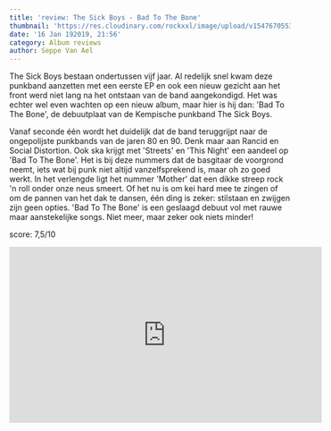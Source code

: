 ```yaml
---
title: 'review: The Sick Boys - Bad To The Bone'
thumbnail: 'https://res.cloudinary.com/rockxxl/image/upload/v1547670553/ALBUM_COVER.jpg'
date: '16 Jan 192019, 21:56'
category: Album reviews
author: Seppe Van Ael
---
```

The Sick Boys bestaan ondertussen vijf jaar. Al redelijk snel kwam deze punkband aanzetten met een eerste EP en ook een nieuw gezicht aan het front werd niet lang na het ontstaan van de band aangekondigd. Het was echter wel even wachten op een nieuw album, maar hier is hij dan: 'Bad To The Bone', de debuutplaat van de Kempische punkband The Sick Boys. 

Vanaf seconde één wordt het duidelijk dat de band teruggrijpt naar de ongepolijste punkbands van de jaren 80 en 90. Denk maar aan Rancid en Social Distortion. Ook ska krijgt met 'Streets' en 'This Night' een aandeel op 'Bad To The Bone'. Het is bij deze nummers dat de basgitaar de voorgrond neemt, iets wat bij punk niet altijd vanzelfsprekend is, maar oh zo goed werkt. In het verlengde ligt het nummer 'Mother' dat een dikke streep rock 'n roll onder onze neus smeert. Of het nu is om kei hard mee te zingen of om de pannen van het dak te dansen, één ding is zeker: stilstaan en zwijgen zijn geen opties. 'Bad To The Bone' is een geslaagd debuut vol met rauwe maar aanstekelijke songs. Niet meer, maar zeker ook niets minder!

score: 7,5/10

<iframe width="560" height="315" src="https://www.youtube.com/embed/mPQCpVAoUCY" frameborder="0" allow="accelerometer; autoplay; encrypted-media; gyroscope; picture-in-picture" allowfullscreen></iframe>
